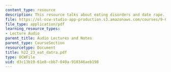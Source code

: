 ```yaml
---
content_type: resource
description: This resource talks about eating disorders and date rape.
file: https://ol-ocw-studio-app-production.s3.amazonaws.com/courses/9-00-introduction-to-psychology-fall-2004/d3c13b1961e8cbb7840a918346aeb198_h22_23_eat_datra.pdf
file_type: application/pdf
learning_resource_types:
- Lecture Audio
parent_title: Audio Lectures and Notes
parent_type: CourseSection
resourcetype: Document
title: h22_23_eat_datra.pdf
type: OCWFile
uid: d3c13b19-61e8-cbb7-840a-918346aeb198
---
```

